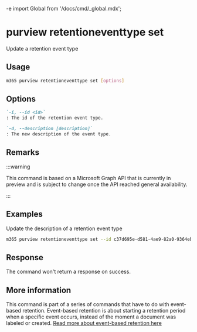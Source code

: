 -e <!-- DISCLAIMER: All secrets, passwords, and sensitive values in this document are examples only and not real credentials. -->
import Global from '/docs/cmd/_global.mdx';

# purview retentioneventtype set

Update a retention event type

## Usage

```sh
m365 purview retentioneventtype set [options]
```

## Options

```md definition-list
`-i, --id <id>`
: The id of the retention event type.

`-d, --description [description]`
: The new description of the event type.
```

<Global />

## Remarks

:::warning

This command is based on a Microsoft Graph API that is currently in preview and is subject to change once the API reached general availability.

:::

## Examples

Update the description of a retention event type

```sh
m365 purview retentioneventtype set --id c37d695e-d581-4ae9-82a0-9364eba4291e --description 'some extra information'
```

## Response

The command won't return a response on success.

## More information

This command is part of a series of commands that have to do with event-based retention. Event-based retention is about starting a retention period when a specific event occurs, instead of the moment a document was labeled or created. [Read more about event-based retention here](https://learn.microsoft.com/microsoft-365/compliance/event-driven-retention?view=o365-worldwide)
